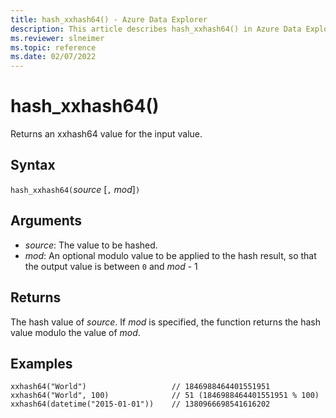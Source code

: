 ```yaml
---
title: hash_xxhash64() - Azure Data Explorer
description: This article describes hash_xxhash64() in Azure Data Explorer.
ms.reviewer: slneimer
ms.topic: reference
ms.date: 02/07/2022
---
```

# hash_xxhash64()

Returns an xxhash64 value for the input value.

## Syntax

`hash_xxhash64(`*source* [`,` *mod*]`)`

## Arguments

* *source*: The value to be hashed.
* *mod*: An optional modulo value to be applied to the hash result, so that
  the output value is between `0` and *mod* - 1

## Returns

The hash value of *source*. If *mod* is specified, the function returns the hash value modulo the value of *mod*.

## Examples

```kusto
xxhash64("World")                   // 1846988464401551951
xxhash64("World", 100)              // 51 (1846988464401551951 % 100)
xxhash64(datetime("2015-01-01"))    // 1380966698541616202
```

